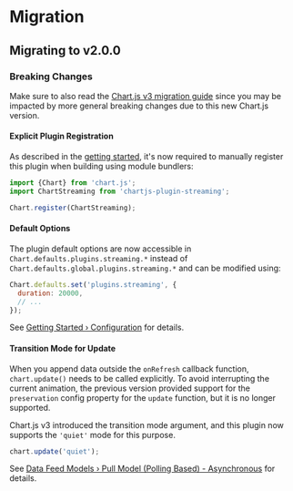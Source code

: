 # Migration

## Migrating to v2.0.0

### Breaking Changes

Make sure to also read the [Chart.js v3 migration guide](https://www.chartjs.org/docs/latest/getting-started/v3-migration.html) since you may be impacted by more general breaking changes due to this new Chart.js version.

#### Explicit Plugin Registration

As described in the [getting started](getting-started.md#module), it's now required to manually register this plugin when building using module bundlers:

```js
import {Chart} from 'chart.js';
import ChartStreaming from 'chartjs-plugin-streaming';

Chart.register(ChartStreaming);
```

#### Default Options

The plugin default options are now accessible in `Chart.defaults.plugins.streaming.*` instead of `Chart.defaults.global.plugins.streaming.*` and can be modified using:

```js
Chart.defaults.set('plugins.streaming', {
  duration: 20000,
  // ...
});
```

See [Getting Started &rsaquo; Configuration](getting-started.html#configuration) for details.

#### Transition Mode for Update

When you append data outside the `onRefresh` callback function, `chart.update()` needs to be called explicitly. To avoid interrupting the current animation, the previous version provided support for the `preservation` config property for the `update` function, but it is no longer supported.

Chart.js v3 introduced the transition mode argument, and this plugin now supports the `'quiet'` mode for this purpose.

```js
chart.update('quiet');
```

See [Data Feed Models &rsaquo; Pull Model (Polling Based) - Asynchronous](data-feed-models.html#pull-model-polling-based-asynchronous) for details.

